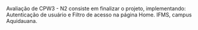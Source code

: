 Avaliação de CPW3 - N2 consiste em finalizar o projeto, implementando: Autenticação de usuário e Filtro de acesso na página Home. IFMS, campus Aquidauana. 